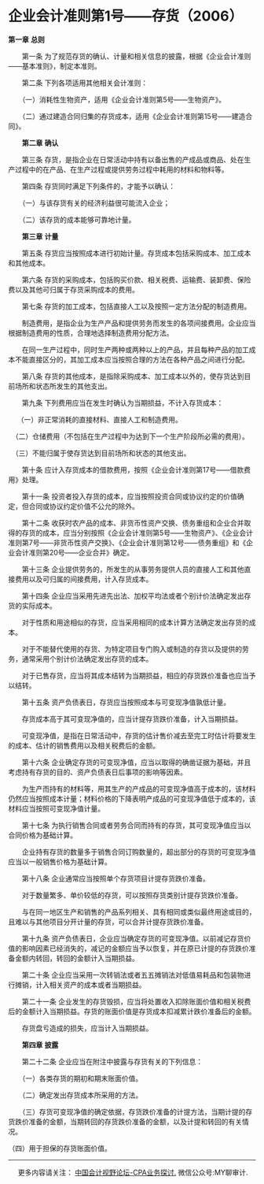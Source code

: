﻿企业会计准则第1号——存货（2006）
===================

**第一章** **总则**

　　第一条 为了规范存货的确认、计量和相关信息的披露，根据《企业会计准则——基本准则》，制定本准则。

　　第二条 下列各项适用其他相关会计准则：

　　（一）消耗性生物资产，适用《企业会计准则第5号——生物资产》。

　　（二）通过建造合同归集的存货成本，适用《企业会计准则第15号——建造合同》。

　　**第二章** **确认**

　　第三条 存货，是指企业在日常活动中持有以备出售的产成品或商品、处在生产过程中的在产品、在生产过程或提供劳务过程中耗用的材料和物料等。

　　第四条 存货同时满足下列条件的，才能予以确认：

　　（一）与该存货有关的经济利益很可能流入企业；

　　（二）该存货的成本能够可靠地计量。

　　**第三章** **计量**

　　第五条 存货应当按照成本进行初始计量。存货成本包括采购成本、加工成本和其他成本。

　　第六条 存货的采购成本，包括购买价款、相关税费、运输费、装卸费、保险费以及其他可归属于存货采购成本的费用。

　　第七条 存货的加工成本，包括直接人工以及按照一定方法分配的制造费用。

　　制造费用，是指企业为生产产品和提供劳务而发生的各项间接费用。企业应当根据制造费用的性质，合理地选择制造费用分配方法。

　　在同一生产过程中，同时生产两种或两种以上的产品，并且每种产品的加工成本不能直接区分的，其加工成本应当按照合理的方法在各种产品之间进行分配。

　　第八条 存货的其他成本，是指除采购成本、加工成本以外的，使存货达到目前场所和状态所发生的其他支出。

　　第九条 下列费用应当在发生时确认为当期损益，不计入存货成本：

　 （一）非正常消耗的直接材料、直接人工和制造费用。

　（二）仓储费用（不包括在生产过程中为达到下一个生产阶段所必需的费用）。

　（三）不能归属于使存货达到目前场所和状态的其他支出。

　　第十条 应计入存货成本的借款费用，按照《企业会计准则第17号——借款费用》处理。

　　第十一条 投资者投入存货的成本，应当按照投资合同或协议约定的价值确定，但合同或协议约定价值不公允的除外。

　　第十二条 收获时农产品的成本、非货币性资产交换、债务重组和企业合并取得的存货的成本，应当分别按照《企业会计准则第5号——生物资产》、《企业会计准则第7号——非货币性资产交换》、《企业会计准则第12号——债务重组》和《企业会计准则第20号——企业合并》确定。

　　第十三条 企业提供劳务的，所发生的从事劳务提供人员的直接人工和其他直接费用以及可归属的间接费用，计入存货成本。

　　第十四条 企业应当采用先进先出法、加权平均法或者个别计价法确定发出存货的实际成本。

　　对于性质和用途相似的存货，应当采用相同的成本计算方法确定发出存货的成本。

　　对于不能替代使用的存货、为特定项目专门购入或制造的存货以及提供的劳务，通常采用个别计价法确定发出存货的成本。

　　对于已售存货，应当将其成本结转为当期损益，相应的存货跌价准备也应当予以结转。

　　第十五条 资产负债表日，存货应当按照成本与可变现净值孰低计量。

　　存货成本高于其可变现净值的，应当计提存货跌价准备，计入当期损益。

　　可变现净值，是指在日常活动中，存货的估计售价减去至完工时估计将要发生的成本、估计的销售费用以及相关税费后的金额。

　　第十六条 企业确定存货的可变现净值，应当以取得的确凿证据为基础，并且考虑持有存货的目的、资产负债表日后事项的影响等因素。

　　为生产而持有的材料等，用其生产的产成品的可变现净值高于成本的，该材料仍然应当按照成本计量；材料价格的下降表明产成品的可变现净值低于成本的，该材料应当按照可变现净值计量。

　　第十七条 为执行销售合同或者劳务合同而持有的存货，其可变现净值应当以合同价格为基础计算。

　　企业持有存货的数量多于销售合同订购数量的，超出部分的存货的可变现净值应当以一般销售价格为基础计算。

　　第十八条 企业通常应当按照单个存货项目计提存货跌价准备。

　　对于数量繁多、单价较低的存货，可以按照存货类别计提存货跌价准备。

　　与在同一地区生产和销售的产品系列相关、具有相同或类似最终用途或目的，且难以与其他项目分开计量的存货，可以合并计提存货跌价准备。

　　第十九条 资产负债表日，企业应当确定存货的可变现净值。以前减记存货价值的影响因素已经消失的，减记的金额应当予以恢复，并在原已计提的存货跌价准备金额内转回，转回的金额计入当期损益。

　　第二十条 企业应当采用一次转销法或者五五摊销法对低值易耗品和包装物进行摊销，计入相关资产的成本或者当期损益。

　　第二十一条 企业发生的存货毁损，应当将处置收入扣除账面价值和相关税费后的金额计入当期损益。存货的账面价值是存货成本扣减累计跌价准备后的金额。

　　存货盘亏造成的损失，应当计入当期损益。

　　**第四章** **披露**

　　第二十二条 企业应当在附注中披露与存货有关的下列信息：

　　（一）各类存货的期初和期末账面价值。

　　（二）确定发出存货成本所采用的方法。

　　（三）存货可变现净值的确定依据，存货跌价准备的计提方法，当期计提的存货跌价准备的金额，当期转回的存货跌价准备的金额，以及计提和转回的有关情况。

（四）用于担保的存货账面价值。

* * *

     更多内容请关注： [中国会计视野论坛-CPA业务探讨.](https://bbs.esnai.com/thread-5354530-1-3.html) 微信公众号:MY聊审计.